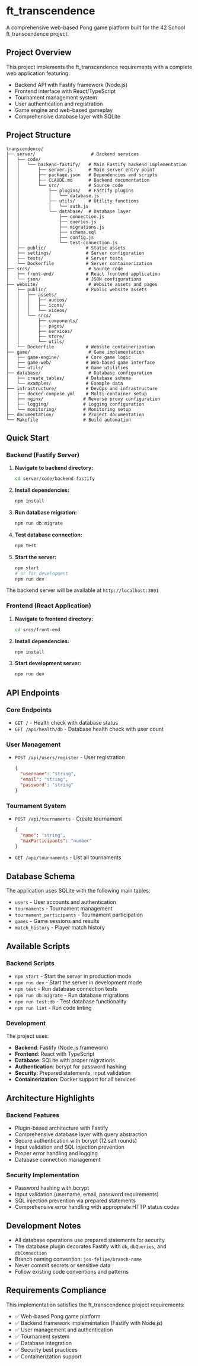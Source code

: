 # ft_transcendence

A comprehensive web-based Pong game platform built for the 42 School ft_transcendence project.

## Project Overview

This project implements the ft_transcendence requirements with a complete web application featuring:
- Backend API with Fastify framework (Node.js)
- Frontend interface with React/TypeScript
- Tournament management system
- User authentication and registration
- Game engine and web-based gameplay
- Comprehensive database layer with SQLite

## Project Structure

```
transcendence/
├── server/                     # Backend services
│   ├── code/
│   │   └── backend-fastify/   # Main Fastify backend implementation
│   │       ├── server.js      # Main server entry point
│   │       ├── package.json   # Dependencies and scripts
│   │       ├── CLAUDE.md      # Backend documentation
│   │       └── src/           # Source code
│   │           ├── plugins/   # Fastify plugins
│   │           │   └── database.js
│   │           ├── utils/     # Utility functions
│   │           │   └── auth.js
│   │           └── database/  # Database layer
│   │               ├── connection.js
│   │               ├── queries.js
│   │               ├── migrations.js
│   │               ├── schema.sql
│   │               ├── config.js
│   │               └── test-connection.js
│   ├── public/               # Static assets
│   ├── settings/             # Server configuration
│   ├── tests/                # Server tests
│   └── Dockerfile            # Server containerization
├── srcs/                      # Source code
│   ├── front-end/            # React frontend application
│   └── json/                 # JSON configurations
├── website/                   # Website assets and pages
│   ├── public/               # Public website assets
│   │   ├── assets/
│   │   │   ├── audios/
│   │   │   ├── icons/
│   │   │   └── videos/
│   │   └── srcs/
│   │       ├── components/
│   │       ├── pages/
│   │       ├── services/
│   │       ├── store/
│   │       └── utils/
│   └── Dockerfile            # Website containerization
├── game/                      # Game implementation
│   ├── game-engine/          # Core game logic
│   ├── game-web/             # Web-based game interface
│   └── utils/                # Game utilities
├── database/                  # Database configuration
│   ├── create_tables/        # Database schema
│   └── examples/             # Example data
├── infrastructure/           # DevOps and infrastructure
│   ├── docker-compose.yml    # Multi-container setup
│   ├── nginx/               # Reverse proxy configuration
│   ├── logging/             # Logging configuration
│   └── monitoring/          # Monitoring setup
├── documentation/           # Project documentation
└── Makefile                 # Build automation
```

## Quick Start

### Backend (Fastify Server)

1. **Navigate to backend directory:**
   ```bash
   cd server/code/backend-fastify
   ```

2. **Install dependencies:**
   ```bash
   npm install
   ```

3. **Run database migration:**
   ```bash
   npm run db:migrate
   ```

4. **Test database connection:**
   ```bash
   npm test
   ```

5. **Start the server:**
   ```bash
   npm start
   # or for development
   npm run dev
   ```

The backend server will be available at `http://localhost:3001`

### Frontend (React Application)

1. **Navigate to frontend directory:**
   ```bash
   cd srcs/front-end
   ```

2. **Install dependencies:**
   ```bash
   npm install
   ```

3. **Start development server:**
   ```bash
   npm run dev
   ```

## API Endpoints

### Core Endpoints
- `GET /` - Health check with database status
- `GET /api/health/db` - Database health check with user count

### User Management
- `POST /api/users/register` - User registration
  ```json
  {
    "username": "string",
    "email": "string", 
    "password": "string"
  }
  ```

### Tournament System
- `POST /api/tournaments` - Create tournament
  ```json
  {
    "name": "string",
    "maxParticipants": "number"
  }
  ```
- `GET /api/tournaments` - List all tournaments

## Database Schema

The application uses SQLite with the following main tables:
- `users` - User accounts and authentication
- `tournaments` - Tournament management
- `tournament_participants` - Tournament participation
- `games` - Game sessions and results
- `match_history` - Player match history

## Available Scripts

### Backend Scripts
- `npm start` - Start the server in production mode
- `npm run dev` - Start the server in development mode
- `npm test` - Run database connection tests
- `npm run db:migrate` - Run database migrations
- `npm run test:db` - Test database functionality
- `npm run lint` - Run code linting

### Development

The project uses:
- **Backend**: Fastify (Node.js framework)
- **Frontend**: React with TypeScript
- **Database**: SQLite with proper migrations
- **Authentication**: bcrypt for password hashing
- **Security**: Prepared statements, input validation
- **Containerization**: Docker support for all services

## Architecture Highlights

### Backend Features
- Plugin-based architecture with Fastify
- Comprehensive database layer with query abstraction
- Secure authentication with bcrypt (12 salt rounds)
- Input validation and SQL injection prevention
- Proper error handling and logging
- Database connection management

### Security Implementation
- Password hashing with bcrypt
- Input validation (username, email, password requirements)
- SQL injection prevention via prepared statements
- Comprehensive error handling with appropriate HTTP status codes

## Development Notes

- All database operations use prepared statements for security
- The database plugin decorates Fastify with `db`, `dbQueries`, and `dbConnection`
- Branch naming convention: `jos-felipe/branch-name`
- Never commit secrets or sensitive data
- Follow existing code conventions and patterns

## Requirements Compliance

This implementation satisfies the ft_transcendence project requirements:
- ✅ Web-based Pong game platform
- ✅ Backend framework implementation (Fastify with Node.js)
- ✅ User management and authentication
- ✅ Tournament system
- ✅ Database integration
- ✅ Security best practices
- ✅ Containerization support
